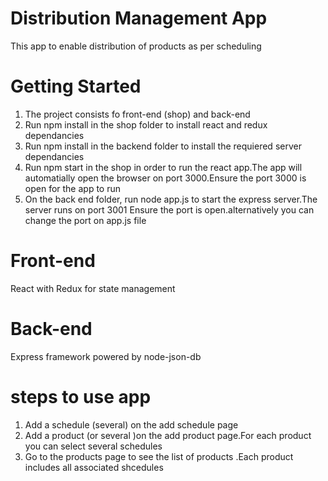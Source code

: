 # Distribution Management App
This app to enable distribution of products as per scheduling

# Getting Started
1. The project consists fo front-end (shop) and back-end 
2. Run npm install in the shop folder to install react and redux dependancies 
3. Run npm install in the backend folder to install the requiered server dependancies
4. Run npm start in  the shop in order to run the react app.The app will automatially open the 
   browser on port 3000.Ensure the port 3000 is open for the app to run
5. On the back end folder, run node app.js  to start the express server.The server runs on port 3001
   Ensure the port is open.alternatively you can change the port on app.js file
   
# Front-end 
 React with Redux for state management 
 
# Back-end 
 Express framework powered by node-json-db
 
# steps to use app

1. Add a schedule (several) on the add schedule page
2. Add a product (or several )on the add product page.For each product you can select
   several schedules
3. Go to the products page to see the list of products .Each product includes all associated 
   shcedules
 

 

 
  
